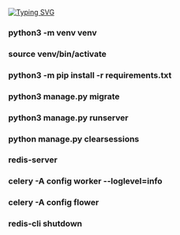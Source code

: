 
[![Typing SVG](https://readme-typing-svg.herokuapp.com?color=%2336BCF7&lines=DRF+NUXT3)](https://git.io/typing-svg)

### python3 -m venv venv
### source venv/bin/activate
### python3 -m pip install -r requirements.txt
### python3 manage.py migrate
### python3 manage.py runserver
### python manage.py clearsessions


### redis-server
### celery -A config worker --loglevel=info
### celery -A config flower
### redis-cli shutdown

